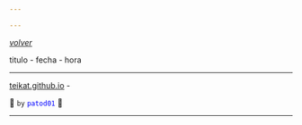 ```yaml
---

---
```


<link rel="icon" href="etc/icon.png">

[*volver*][teikat]

titulo - fecha - hora

---

[teikat.github.io][teikat] -

:ghost: `by` <span style="color: blue;">`patod01`</span> :ghost:

[teikat]: https://teikat.github.io

---
